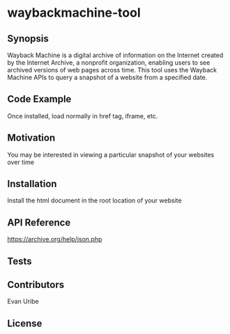 # waybackmachine-tool

## Synopsis
Wayback Machine is a digital archive of information on the Internet created by the Internet Archive, a nonprofit organization, enabling users to see archived versions of web pages across time. This tool uses the Wayback Machine APIs to query a snapshot of a website from a specified date.

## Code Example
Once installed, load normally in href tag, iframe, etc.

## Motivation
You may be interested in viewing a particular snapshot of your websites over time

## Installation
Install the html document in the root location of your website

## API Reference
https://archive.org/help/json.php

## Tests

## Contributors
Evan Uribe

## License
